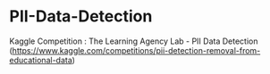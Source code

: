 # PII-Data-Detection
Kaggle Competition : The Learning Agency Lab - PII Data Detection (https://www.kaggle.com/competitions/pii-detection-removal-from-educational-data)
